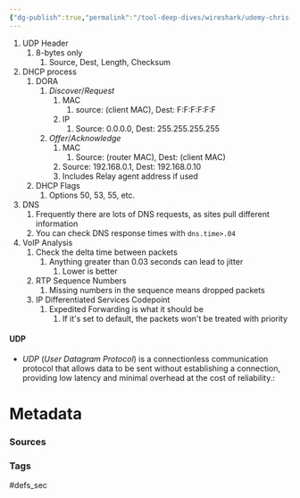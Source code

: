 ```yaml
---
{"dg-publish":true,"permalink":"/tool-deep-dives/wireshark/udemy-chris-greer/s08-udp-analysis/","noteIcon":""}
---
```


1. UDP Header
	1. 8-bytes only
		1. Source, Dest, Length, Checksum 
2. DHCP process
	1. DORA
		1. *Discover*/*Request*
			1. MAC
				1. source: (client MAC), Dest: F:F:F:F:F:F
			2. IP
				1. Source: 0.0.0.0, Dest: 255.255.255.255
		3. *Offer*/*Acknowledge*
			1. MAC
				1. Source: (router MAC), Dest: (client MAC)
			2. Source: 192.168.0.1, Dest: 192.168.0.10
			3. Includes Relay agent address if used
	2. DHCP Flags
		1. Options 50, 53, 55, etc.
3. DNS
	1. Frequently there are lots of DNS requests, as sites pull different information
	2. You can check DNS response times with `dns.time>.04`
4. VoIP Analysis
	1. Check the delta time between packets
		1. Anything greater than 0.03 seconds can lead to jitter
			1. Lower is better
	2. RTP Sequence Numbers
		1. Missing numbers in the sequence means dropped packets
	3. IP Differentiated Services Codepoint
		1. Expedited Forwarding is what it should be
			1. If it's set to default, the packets won't be treated with priority



<div class="transclusion internal-embed is-loaded"><div class="markdown-embed">




#### UDP
- *UDP* (*User Datagram Protocol*) is a connectionless communication protocol that allows data to be sent without establishing a connection, providing low latency and minimal overhead at the cost of reliability.:






# Metadata

### Sources


### Tags
#defs_sec 

</div></div>
 


